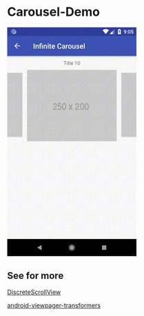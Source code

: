 # Carousel-Demo

<img src="https://raw.githubusercontent.com/PuniCharana/Carousel-Demo/master/images/infinite_carousel.gif" alt="alt text" width="300px">

## See for more 

[DiscreteScrollView](https://github.com/yarolegovich/DiscreteScrollView)

[android-viewpager-transformers](https://github.com/geftimov/android-viewpager-transformers)